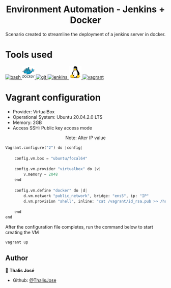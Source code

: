 <h1 align="center">Environment Automation - Jenkins + Docker</h1>
<p align="center">Scenario created to streamline the deployment of a jenkins server in docker.</p>

# Tools used
 
<p align="left"> <a href="https://www.gnu.org/software/bash/" target="_blank"> <img src="https://www.vectorlogo.zone/logos/gnu_bash/gnu_bash-icon.svg" alt="bash" width="40" height="40"/> </a> <a href="https://www.docker.com/" target="_blank"> <img src="https://raw.githubusercontent.com/devicons/devicon/master/icons/docker/docker-original-wordmark.svg" alt="docker" width="40" height="40"/> </a> <a href="https://git-scm.com/" target="_blank"> <img src="https://www.vectorlogo.zone/logos/git-scm/git-scm-icon.svg" alt="git" width="40" height="40"/> </a> <a href="https://www.jenkins.io" target="_blank"> <img src="https://www.vectorlogo.zone/logos/jenkins/jenkins-icon.svg" alt="jenkins" width="40" height="40"/> </a> <a href="https://www.linux.org/" target="_blank"> <img src="https://raw.githubusercontent.com/devicons/devicon/master/icons/linux/linux-original.svg" alt="linux" width="40" height="40"/> </a> <a href="https://www.vagrantup.com/" target="_blank"> <img src="https://www.vectorlogo.zone/logos/vagrantup/vagrantup-icon.svg" alt="vagrant" width="40" height="40"/> </a> </p>


# Vagrant configuration
- Provider: VirtualBox
- Operational System: Ubuntu 20.04.2.0 LTS
- Memory: 2GB
- Access SSH: Public key access mode
<p align="center">Note: Alter IP value</p>

```python
Vagrant.configure("2") do |config|

    config.vm.box = "ubuntu/focal64"

    config.vm.provider "virtualbox" do |v|
        v.memory = 2048
    end

    config.vm.define "docker" do |d|
        d.vm.network "public_network", bridge: "ens5", ip: "IP"
        d.vm.provision "shell", inline: "cat /vagrant/id_rsa.pub >> /home/vagrant/.ssh/authorized_keys"
    
    end  
end

```



After the configuration file completes, run the command below to start creating the VM

```bash
vagrant up
```

## Author

👤 **Thalis José**

- Github: [@ThalisJose](https://github.com/ThalisJose)
